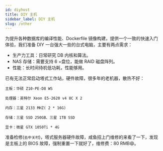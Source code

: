 ```yaml
---
id: diyhost
title: DIY 主机
sidebar_label: DIY 主机
slug: /other
---
```


为提升各种数据库的编译性能、Dockerfile 镜像构建，提供一个一致的快速入门体验，我们准备 DIY 一台强大一些的台式电脑，主要有两点需求：

* 生产力工具：日常研究 DB 内核和算法。
* NAS 存储：需要支持 6 +盘位，能做 RAID 磁盘阵列。
* 性能：长时间待机低功耗，性能够用。

已有无法正常启动塔式工作站，硬件故障，很多年的老机器，散热不好：

```
主板：华硕 Z10-PE-D8 WS

处理器：英特尔 Xeon E5-2620 v4 8C X 2

内存：三星 2133 MHZ( 2 * 16G)

存储：三星 SSD 250GB、三星 1TB SSD

显卡：微星 GTX 1050Ti * 4G

```

准备检修(`去中关村`)，塔式服务器硬件故障，咸鱼招上门维修的来看了一下，发现是主板上的 BIOS 故障，强制重置一下就好了，维修费：80 RMB😄。

